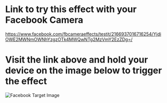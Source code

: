 # Link to try this effect with your Facebook Camera

https://www.facebook.com/fbcameraeffects/testit/2166937016716254/YjdiOWE2MWNmOWNhYzgzOTk4MWQwNTg2MzVmY2EzZDg=/

# Visit the link above and hold your device on the image below to trigger the effect

![Facebook Target Image](https://github.com/nor0x/Ping/blob/master/Ping_SparkAR/earth-tracker-03.png?raw=true)
